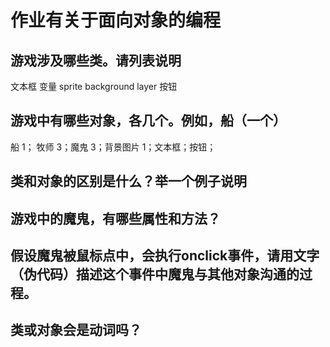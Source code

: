 # 作业有关于面向对象的编程
## 游戏涉及哪些类。请列表说明 
文本框 变量 sprite background layer 按钮  
## 游戏中有哪些对象，各几个。例如，船（一个） 
船 1； 牧师 3；魔鬼 3；背景图片 1；文本框；按钮；
## 类和对象的区别是什么？举一个例子说明 
## 游戏中的魔鬼，有哪些属性和方法？ 
## 假设魔鬼被鼠标点中，会执行onclick事件，请用文字（伪代码）描述这个事件中魔鬼与其他对象沟通的过程。 
## 类或对象会是动词吗？
